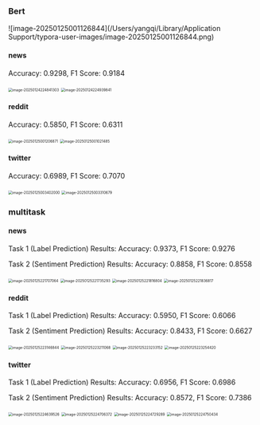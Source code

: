### Bert

![image-20250125001126844](/Users/yangqi/Library/Application Support/typora-user-images/image-20250125001126844.png)

#### news

Accuracy: 0.9298, F1 Score: 0.9184

<img src="/Users/yangqi/Library/Application Support/typora-user-images/image-20250124224841303.png" alt="image-20250124224841303" style="zoom:50%;" />

<img src="/Users/yangqi/Library/Application Support/typora-user-images/image-20250124224939841.png" alt="image-20250124224939841" style="zoom:50%;" />









#### reddit

Accuracy: 0.5850, F1 Score: 0.6311

<img src="/Users/yangqi/Library/Application Support/typora-user-images/image-20250125001206871.png" alt="image-20250125001206871" style="zoom:50%;" />

<img src="/Users/yangqi/Library/Application Support/typora-user-images/image-20250125001021485.png" alt="image-20250125001021485" style="zoom:50%;" />









#### twitter

Accuracy: 0.6989, F1 Score: 0.7070

<img src="/Users/yangqi/Library/Application Support/typora-user-images/image-20250125003402000.png" alt="image-20250125003402000" style="zoom:50%;" />

<img src="/Users/yangqi/Library/Application Support/typora-user-images/image-20250125003310679.png" alt="image-20250125003310679" style="zoom:50%;" />



### multitask

#### news

Task 1 (Label Prediction) Results: Accuracy: 0.9373, F1 Score: 0.9276

Task 2 (Sentiment Prediction) Results: Accuracy: 0.8858, F1 Score: 0.8558

<img src="/Users/yangqi/Library/Application Support/typora-user-images/image-20250125221707064.png" alt="image-20250125221707064" style="zoom:50%;" />



<img src="/Users/yangqi/Library/Application Support/typora-user-images/image-20250125221735293.png" alt="image-20250125221735293" style="zoom:50%;" />

<img src="/Users/yangqi/Library/Application Support/typora-user-images/image-20250125221816804.png" alt="image-20250125221816804" style="zoom:50%;" />

<img src="/Users/yangqi/Library/Application Support/typora-user-images/image-20250125221836817.png" alt="image-20250125221836817" style="zoom:50%;" />

#### reddit

Task 1 (Label Prediction) Results:
Accuracy: 0.5950, F1 Score: 0.6066

Task 2 (Sentiment Prediction) Results:
Accuracy: 0.8433, F1 Score: 0.6627



<img src="/Users/yangqi/Library/Application Support/typora-user-images/image-20250125223146844.png" alt="image-20250125223146844" style="zoom:50%;" />



<img src="/Users/yangqi/Library/Application Support/typora-user-images/image-20250125223211068.png" alt="image-20250125223211068" style="zoom:50%;" />

<img src="/Users/yangqi/Library/Application Support/typora-user-images/image-20250125223233152.png" alt="image-20250125223233152" style="zoom:50%;" />

<img src="/Users/yangqi/Library/Application Support/typora-user-images/image-20250125223254420.png" alt="image-20250125223254420" style="zoom:50%;" />



#### twitter

Task 1 (Label Prediction) Results:
Accuracy: 0.6956, F1 Score: 0.6986

Task 2 (Sentiment Prediction) Results:
Accuracy: 0.8572, F1 Score: 0.7386



<img src="/Users/yangqi/Library/Application Support/typora-user-images/image-20250125224639526.png" alt="image-20250125224639526" style="zoom:50%;" />



<img src="/Users/yangqi/Library/Application Support/typora-user-images/image-20250125224706372.png" alt="image-20250125224706372" style="zoom:50%;" />

<img src="/Users/yangqi/Library/Application Support/typora-user-images/image-20250125224729289.png" alt="image-20250125224729289" style="zoom:50%;" />

<img src="/Users/yangqi/Library/Application Support/typora-user-images/image-20250125224750434.png" alt="image-20250125224750434" style="zoom:50%;" />